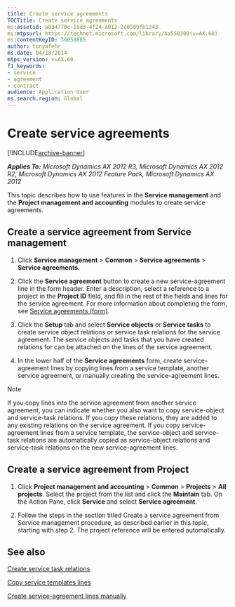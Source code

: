 ```yaml
---
title: Create service agreements
TOCTitle: Create service agreements
ms:assetid: a834770c-18d3-4f24-a012-2c0589fb1243
ms:mtpsurl: https://technet.microsoft.com/library/Aa550309(v=AX.60)
ms:contentKeyID: 36058885
author: tonyafehr
ms.date: 04/18/2014
mtps_version: v=AX.60
f1_keywords:
- service
- agreement
- contract
audience: Application User
ms.search.region: Global
---
```


# Create service agreements 


[!INCLUDE[archive-banner](includes/archive-banner.md)]


_**Applies To:** Microsoft Dynamics AX 2012 R3, Microsoft Dynamics AX 2012 R2, Microsoft Dynamics AX 2012 Feature Pack, Microsoft Dynamics AX 2012_

This topic describes how to use features in the **Service management** and the **Project management and accounting** modules to create service agreements.

## Create a service agreement from Service management

1.  Click **Service management** \> **Common** \> **Service agreements** \> **Service agreements**.

2.  Click the **Service agreement** button to create a new service-agreement line in the form header. Enter a description, select a reference to a project in the **Project ID** field, and fill in the rest of the fields and lines for the service agreement. For more information about completing the form, see [Service agreements (form)](https://technet.microsoft.com/library/aa617823\(v=ax.60\)).

3.  Click the **Setup** tab and select **Service objects** or **Service tasks** to create service object relations or service task relations for the service agreement. The service objects and tasks that you have created relations for can be attached on the lines of the service agreement.

4.  In the lower half of the **Service agreements** form, create service-agreement lines by copying lines from a service template, another service agreement, or manually creating the service-agreement lines.


> [!NOTE]
> <P>If you copy lines into the service agreement from another service agreement, you can indicate whether you also want to copy service-object and service-task relations. If you copy these relations, they are added to any existing relations on the service agreement. If you copy service-agreement lines from a service template, the service-object and service-task relations are automatically copied as service-object relations and service-task relations on the new service-agreement lines.</P>



## Create a service agreement from Project

1.  Click **Project management and accounting** \> **Common** \> **Projects** \> **All projects**. Select the project from the list and click the **Maintain** tab. On the Action Pane, click **Service** and select **Service agreement**.

2.  Follow the steps in the section titled Create a service agreement from Service management procedure, as described earlier in this topic, starting with step 2. The project reference will be entered automatically.

## See also

[Create service task relations](create-service-task-relations.md)

[Copy service templates lines](copy-service-templates-lines.md)

[Create service-agreement lines manually](create-service-agreement-lines-manually.md)

  


